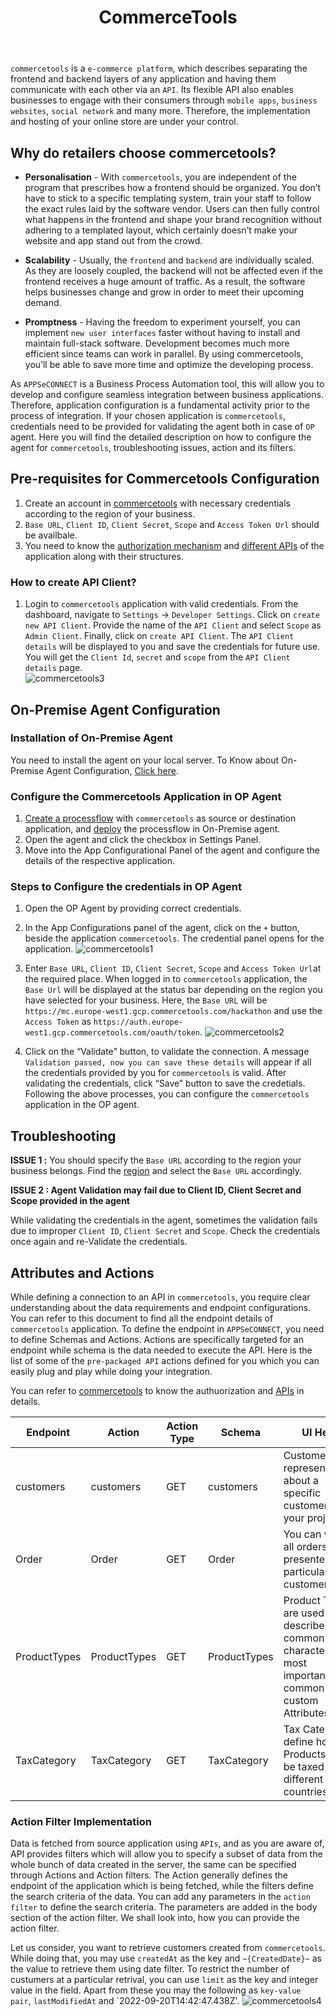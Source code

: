 ﻿---
title: "CommerceTools"
toc: true
description: "Get to know about commercetools credential validation, APIs and Action filter."
keywords: "pre-requisites for commercetools configuration, configure the commercetools application in op agent, configure the application in cloud agent"
tag: developers
category: "Connectors"
menus: 
    applicationconnector : 
        icon: fa fa-gg
        weight: 36
        title: "CommerceTools"
        identifier: commercetoolsconnector
---

`commercetools` is a `e-commerce platform`, which describes separating the frontend and backend layers of any application 
and having them communicate with each other via an `API`. Its flexible API also enables businesses to engage with their 
consumers through `mobile apps`, `business websites`, `social network` and many more. Therefore, the implementation 
and hosting of your online store are under your control.    

## Why do retailers choose commercetools?

- **Personalisation** - With `commercetools`, you are independent of the program that prescribes how a frontend 
should be organized. You don’t have to stick to a specific templating system, train your staff to follow the exact 
rules laid by the software vendor. Users can then fully control what happens in the frontend and shape your brand 
recognition without adhering to a templated layout, which certainly doesn’t make your website and app stand out from the crowd.    

- **Scalability** - Usually, the `frontend` and `backend` are individually scaled. As they are loosely coupled, 
the backend will not be affected even if the frontend receives a huge amount of traffic. As a result, the software 
helps businesses change and grow in order to meet their upcoming demand.     

- **Promptness** - Having the freedom to experiment yourself, you can implement `new user interfaces` faster without having to 
install and maintain full-stack software. Development becomes much more efficient since teams can work in parallel. 
By using commercetools, you’ll be able to save more time and optimize the developing process.     

As `APPSeCONNECT` is a Business Process Automation tool, this will allow you to develop and configure seamless integration between business applications. 
Therefore, application configuration is a fundamental activity prior to the process of integration. If your chosen application is 
`commercetools`, credentials need to be provided for validating the agent both in case of `OP` agent. Here you will find the detailed description on 
how to configure the agent for `commercetools`, troubleshooting issues, action and its filters.  

## Pre-requisites for Commercetools Configuration 

1) Create an account in [commercetools](https://docs.commercetools.com/merchant-center/accounts) with necessary credentials according to the region of your business.   
2) `Base URL`, `Client ID`, `Client Secret`, `Scope` and `Access Token Url` should be availbale.        
3) You need to know the [authorization mechanism](https://docs.commercetools.com/api/authorization) and [different APIs](https://docs.commercetools.com/api/projects/products) of the application along with their structures.       

### How to create API Client?

1) Login to `commercetools` application with valid credentials. From the dashboard, navigate to `Settings` -> `Developer Settings`. 
Click on `create new API Client`. Provide the name of the `API Client` and select `Scope` as `Admin Client`. Finally, click on `create API Client`. 
The `API Client details` will be displayed to you and save the credentials for future use. You will get the `Client Id`, `secret` and `scope` from the `API Client details` page.     
![commercetools3](/staticfiles/connectors/media/application-connector/commercetools3.png)

## On-Premise Agent Configuration 

### Installation of On-Premise Agent

You need to install the agent on your local server. To Know about On-Premise Agent Configuration, [Click here](/deployment/Deployment-Configuration/#on-premise-agent-configuration). 

### Configure the Commercetools Application in OP Agent

1) [Create a processflow](/getting%20started/create-your-first-processflow/) with `commercetools` as source or destination application, and [deploy](/processflow/deploying-and-executing-processflow/) the processflow in On-Premise agent.  
2) Open the agent and click the checkbox in Settings Panel.  
3) Move into the App Configurational Panel of the agent and configure the details of the respective application. 

### Steps to Configure the credentials in OP Agent

1) Open the OP Agent by providing correct credentials.   
2) In the App Configurations panel of the agent, click on the `+` button, beside the application `commercetools`. 
The credential panel opens for the application. 
![commercetools1](/staticfiles/connectors/media/application-connector/commercetools1.png) 

3) Enter `Base URL`, `Client ID`, `Client Secret`, `Scope` and `Access Token Url`at the required place. When logged in 
to `commercetools` application, the `Base Url` will be displayed at the status bar depending on the region you have selected 
for your business. Here, the `Base URL` will be `https://mc.europe-west1.gcp.commercetools.com/hackathon` and use 
the `Access Token` as `https://auth.europe-west1.gcp.commercetools.com/oauth/token`.
![commercetools2](/staticfiles/connectors/media/application-connector/commercetools2.png)

4) Click on the “Validate” button, to validate the connection. A message `Validation passed, now you can save these details` will appear 
if all the credentials provided by you for `commercetools` is valid. After validating the credentials, click “Save” button to save the credetials. 
Following the above processes, you can configure the `commercetools` application in the OP agent.  

## Troubleshooting

**ISSUE 1 :** You should specify the `Base URL` according to the region your business belongs. Find the [region](https://docs.commercetools.com/api/authorization#requesting-an-access-token-using-the-composable-commerce-oauth-20-service) and select the 
`Base URL` accordingly. 

**ISSUE 2 : Agent Validation may fail due to Client ID, Client Secret and Scope provided in the agent**

While validating the credentials in the agent, sometimes the validation fails due to improper 
`Client ID`, `Client Secret` and `Scope`. Check the credentials once again and re-Validate the credentials.       

## Attributes and Actions

While defining a connection to an API in `commercetools`, you require clear understanding about the data requirements and endpoint configurations. 
You can refer to this document to find all the endpoint details of `commercetools` application. To define the endpoint in `APPSeCONNECT`, you need 
to define Schemas and Actions. Actions are specifically targeted for an endpoint while schema is the data needed to execute the API. Here is the 
list of some of the `pre-packaged API` actions defined for you which you can easily plug and play while doing your integration.

You can refer to [commercetools](https://docs.commercetools.com/api/authorization) to know the authuorization and [APIs](https://docs.commercetools.com/api/projects/products) in details.    

|Endpoint|Action|Action Type|Schema|UI Help|API Path|
|---|---|---|---|------|-----|
|customers|customers|GET|customers|Customers represent data about a specific customer in your project.|[Customers](https://docs.commercetools.com/api/projects/customers)| 
|Order|Order|GET|Order|You can view all orders presented by particular customers.|[Order](https://docs.commercetools.com/api/projects/orders)|
|ProductTypes|ProductTypes|GET|ProductTypes|Product Types are used to describe common characteristics, most importantly common custom Attributes.|[ProductTypes](https://docs.commercetools.com/api/projects/productTypes)|
|TaxCategory|TaxCategory|GET|TaxCategory|Tax Categories define how Products are to be taxed in different countries.|[TaxCategory](https://docs.commercetools.com/api/projects/taxCategories)|

### Action Filter Implementation 

Data is fetched from source application using `APIs`, and as you are aware of, API provides filters 
which will allow you to specify a subset of data from the whole bunch of data created in the server, 
the same can be specified through Actions and Action filters. The Action generally defines the 
endpoint of the application which is being fetched, while the filters define the search criteria 
of the data. You can add any parameters in the `action filter` to define the search criteria. 
The parameters are added in the body section of the action filter. We shall look into, how 
you can provide the action filter. 

Let us consider, you want to retrieve customers created from `commercetools`. While doing that, you may use `createdAt` as the key 
and `~{CreatedDate}~` as the value to retrieve them using date filter. To restrict the number of custumers at a particular retrival, 
you can use `limit` as the key and integer value in the field. Apart from these you may the following as `key-value pair`, 
`lastModifiedAt` and `2022-09-20T14:42:47.438Z'.
![commercetools4](/staticfiles/connectors/media/application-connector/commercetools4.png)
